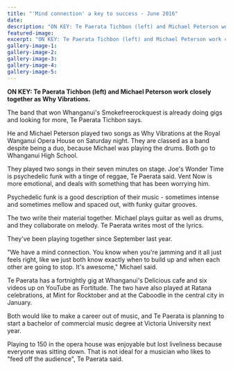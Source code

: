 ```yaml
---
title: "'Mind connection' a key to success - June 2016"
date: 
description: "ON KEY: Te Paerata Tichbon (left) and Michael Peterson work closely together as Why Vibrations; band winners of Whanganui's Smokefreerockquest, Wanganui Chronicle article on 13/6/16..."
featured-image: 
excerpt: "ON KEY: Te Paerata Tichbon (left) and Michael Peterson work closely together as Why Vibrations; band winners of Whanganui's Smokefreerockquest."
gallery-image-1: 
gallery-image-2: 
gallery-image-3: 
gallery-image-4: 
gallery-image-5: 
---
```


<p><strong>ON KEY: Te Paerata Tichbon (left) and Michael Peterson work closely together as Why Vibrations.</strong></p>
<p>The band that won Whanganui's Smokefreerockquest is already doing gigs and looking for more, Te Paerata Tichbon says.</p>
<p>He and Michael Peterson played two songs as Why Vibrations at the Royal Wanganui Opera House on Saturday night. They are classed as a band despite being a duo, because Michael was playing the drums. Both go to Whanganui High School.</p>
<p>They played two songs in their seven minutes on stage. Joe's Wonder Time is psychedelic funk with a tinge of reggae, Te Paerata said. Vent Now is more emotional, and deals with something that has been worrying him.</p>
<p>Psychedelic funk is a good description of their music - sometimes intense and sometimes mellow and spaced out, with funky guitar grooves.</p>
<p>The two write their material together. Michael plays guitar as well as drums, and they collaborate on melody. Te Paerata writes most of the lyrics.</p>
<p>They've been playing together since September last year.</p>
<p>"We have a mind connection. You know when you're jamming and it all just feels right, like we just both know exactly when to build up and when each other are going to stop. It's awesome," Michael said.</p>
<p>Te Paerata has a fortnightly gig at Whanganui's Delicious cafe and six videos up on YouTube as Fortitude. The two have also played at Ratana celebrations, at Mint for Rocktober and at the Caboodle in the central city in January.</p>
<p>Both would like to make a career out of music, and Te Paerata is planning to start a bachelor of commercial music degree at Victoria University next year.</p>
<p>Playing to 150 in the opera house was enjoyable but lost liveliness because everyone was sitting down. That is not ideal for a musician who likes to "feed off the audience", Te Paerata said.</p>

